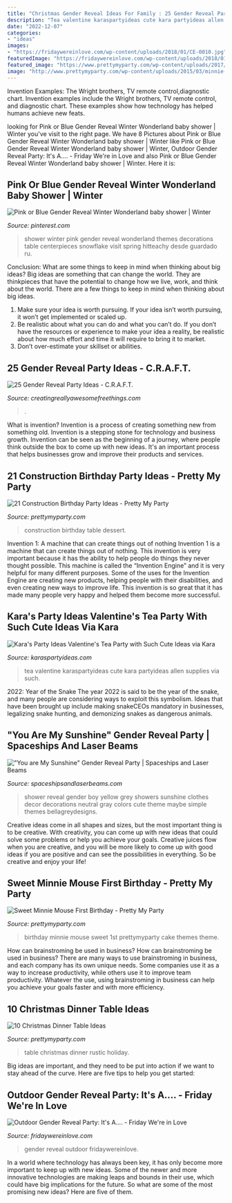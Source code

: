 ```yaml
---
title: "Christmas Gender Reveal Ideas For Family : 25 Gender Reveal Party Ideas"
description: "Tea valentine karaspartyideas cute kara partyideas allen supplies via such"
date: "2022-12-07"
categories:
- "ideas"
images:
- "https://fridaywereinlove.com/wp-content/uploads/2018/01/CE-0010.jpg"
featuredImage: "https://fridaywereinlove.com/wp-content/uploads/2018/01/CE-0010.jpg"
featured_image: "https://www.prettymyparty.com/wp-content/uploads/2017/07/construction-party-ideas-dessert-table.jpg"
image: "http://www.prettymyparty.com/wp-content/uploads/2015/03/minnie-mouse-first-birthday-ideas.jpg"
---
```



Invention Examples: The Wright brothers, TV remote control,diagnostic chart.
Invention examples include the Wright brothers, TV remote control, and diagnostic chart. These examples show how technology has helped humans achieve new feats.

	

		
looking for Pink or Blue Gender Reveal Winter Wonderland baby shower | Winter you've visit to the right page. We have 8 Pictures about Pink or Blue Gender Reveal Winter Wonderland baby shower | Winter like Pink or Blue Gender Reveal Winter Wonderland baby shower | Winter, Outdoor Gender Reveal Party: It&#039;s A.... - Friday We&#039;re in Love and also Pink or Blue Gender Reveal Winter Wonderland baby shower | Winter. Here it is:
		
    
## Pink Or Blue Gender Reveal Winter Wonderland Baby Shower | Winter

<img loading=lazy src="https://i.pinimg.com/originals/0b/df/f4/0bdff4c61ff7623982ed684a46dbd670.jpg" onerror="this.onerror=null;this.src='https://tse3.mm.bing.net/th?id=OIP.bhzA6jwvuMlULiSL60tQKQHaNJ&amp;pid=15.1';" alt="Pink or Blue Gender Reveal Winter Wonderland baby shower | Winter">

_Source: pinterest.com_

>shower winter pink gender reveal wonderland themes decorations table centerpieces snowflake visit spring hitteachy desde guardado ru. 

	

Conclusion: What are some things to keep in mind when thinking about big ideas?
Big ideas are something that can change the world. They are thinkpieces that have the potential to change how we live, work, and think about the world. There are a few things to keep in mind when thinking about big ideas. 
1. Make sure your idea is worth pursuing. If your idea isn’t worth pursuing, it won’t get implemented or scaled up. 
2. Be realistic about what you can do and what you can’t do. If you don’t have the resources or experience to make your idea a reality, be realistic about how much effort and time it will require to bring it to market. 
3. Don’t over-estimate your skillset or abilities.

    
## 25 Gender Reveal Party Ideas - C.R.A.F.T.

<img loading=lazy src="http://www.creatingreallyawesomefunthings.com/wp-content/uploads/2013/08/dsc_0384.jpg" onerror="this.onerror=null;this.src='https://tse4.mm.bing.net/th?id=OIP.Uu8jhQmvwseOvHSev5SwcgHaLH&amp;pid=15.1';" alt="25 Gender Reveal Party Ideas - C.R.A.F.T.">

_Source: creatingreallyawesomefreethings.com_

>. 

	

What is invention?
Invention is a process of creating something new from something old. Invention is a stepping stone for technology and business growth. Invention can be seen as the beginning of a journey, where people think outside the box to come up with new ideas. It's an important process that helps businesses grow and improve their products and services.

    
## 21 Construction Birthday Party Ideas - Pretty My Party

<img loading=lazy src="https://www.prettymyparty.com/wp-content/uploads/2017/07/construction-party-ideas-dessert-table.jpg" onerror="this.onerror=null;this.src='https://tse2.mm.bing.net/th?id=OIP.FNiygM3jkBkMzPpRjGd0IgHaJ4&amp;pid=15.1';" alt="21 Construction Birthday Party Ideas - Pretty My Party">

_Source: prettymyparty.com_

>construction birthday table dessert. 

	

Invention 1: A machine that can create things out of nothing
Invention 1 is a machine that can create things out of nothing. This invention is very important because it has the ability to help people do things they never thought possible. This machine is called the “Invention Engine” and it is very helpful for many different purposes. Some of the uses for the Invention Engine are creating new products, helping people with their disabilities, and even creating new ways to improve life. This invention is so great that it has made many people very happy and helped them become more successful.

    
## Kara&#039;s Party Ideas Valentine&#039;s Tea Party With Such Cute Ideas Via Kara

<img loading=lazy src="http://karaspartyideas.com/wp-content/uploads/2014/01/valentine13.jpg" onerror="this.onerror=null;this.src='https://tse1.mm.bing.net/th?id=OIP.Rf8fGWtYwtrNhGnWZlTvkQHaLH&amp;pid=15.1';" alt="Kara&#039;s Party Ideas Valentine&#039;s Tea Party with Such Cute Ideas via Kara">

_Source: karaspartyideas.com_

>tea valentine karaspartyideas cute kara partyideas allen supplies via such. 

	

2022: Year of the Snake
The year 2022 is said to be the year of the snake, and many people are considering ways to exploit this symbolism. Ideas that have been brought up include making snakeCEOs mandatory in businesses, legalizing snake hunting, and demonizing snakes as dangerous animals.

    
## &quot;You Are My Sunshine&quot; Gender Reveal Party | Spaceships And Laser Beams

<img loading=lazy src="https://spaceshipsandlaserbeams.com/wp-content/uploads/2015/09/boy-baby-shower-gender-neutral-reveal-ideas.jpg" onerror="this.onerror=null;this.src='https://tse2.mm.bing.net/th?id=OIP.QAJMkPGajZK60CjFD4JqwwHaLH&amp;pid=15.1';" alt="&quot;You are My Sunshine&quot; Gender Reveal Party | Spaceships and Laser Beams">

_Source: spaceshipsandlaserbeams.com_

>shower reveal gender boy yellow grey showers sunshine clothes decor decorations neutral gray colors cute theme maybe simple themes bellagreydesigns. 

	

Creative ideas come in all shapes and sizes, but the most important thing is to be creative. With creativity, you can come up with new ideas that could solve some problems or help you achieve your goals. Creative juices flow when you are creative, and you will be more likely to come up with good ideas if you are positive and can see the possibilities in everything. So be creative and enjoy your life!

    
## Sweet Minnie Mouse First Birthday - Pretty My Party

<img loading=lazy src="http://www.prettymyparty.com/wp-content/uploads/2015/03/minnie-mouse-first-birthday-ideas.jpg" onerror="this.onerror=null;this.src='https://tse2.mm.bing.net/th?id=OIP.26_fk2zHF8KfJsgeCNcOxgHaKl&amp;pid=15.1';" alt="Sweet Minnie Mouse First Birthday - Pretty My Party">

_Source: prettymyparty.com_

>birthday minnie mouse sweet 1st prettymyparty cake themes theme. 

	

How can brainstroming be used in business?
How can brainstroming be used in business? There are many ways to use brainstroming in business, and each company has its own unique needs. Some companies use it as a way to increase productivity, while others use it to improve team productivity. Whatever the use, using brainstroming in business can help you achieve your goals faster and with more efficiency.

    
## 10 Christmas Dinner Table Ideas

<img loading=lazy src="https://www.prettymyparty.com/wp-content/uploads/2014/11/rustic-holiday-table.jpg" onerror="this.onerror=null;this.src='https://tse3.mm.bing.net/th?id=OIP.f6_HlUGtuN-_12HW8v5SdQHaLH&amp;pid=15.1';" alt="10 Christmas Dinner Table Ideas">

_Source: prettymyparty.com_

>table christmas dinner rustic holiday. 

	

Big ideas are important, and they need to be put into action if we want to stay ahead of the curve. Here are five tips to help you get started: 

    
## Outdoor Gender Reveal Party: It&#039;s A.... - Friday We&#039;re In Love

<img loading=lazy src="https://fridaywereinlove.com/wp-content/uploads/2018/01/CE-0010.jpg" onerror="this.onerror=null;this.src='https://tse4.mm.bing.net/th?id=OIP.M63QwUUaGlNrpVYoG6EkDAHaLH&amp;pid=15.1';" alt="Outdoor Gender Reveal Party: It&#039;s A.... - Friday We&#039;re in Love">

_Source: fridaywereinlove.com_

>gender reveal outdoor fridaywereinlove. 

	

In a world where technology has always been key, it has only become more important to keep up with new ideas. Some of the newer and more innovative technologies are making leaps and bounds in their use, which could have big implications for the future. So what are some of the most promising new ideas? Here are five of them.

